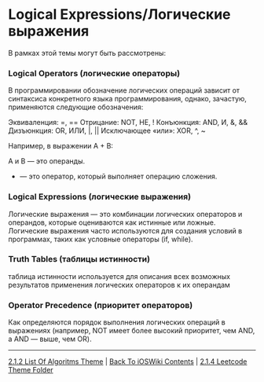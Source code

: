 # Logical Expressions/Логические выражения

В рамках этой темы могут быть рассмотрены:

### Logical Operators (логические операторы)



В программировании обозначение логических операций зависит от синтаксиса конкретного языка программирования, однако, зачастую, применяются следующие обозначения:

Эквиваленция: =, ==
Отрицание: NOT, НЕ, !
Конъюнкция: AND, И, &, &&
Дизъюнкция: OR, ИЛИ, |, ||
Исключающее «или»: XOR, ^, ~


Например, в выражении A + B:

A и B — это операнды.
+ — это оператор, который выполняет операцию сложения.


### Logical Expressions (логические выражения)

Логические выражения — это комбинации логических операторов и операндов, которые оцениваются как истинные или ложные. Логические выражения часто используются для создания условий в программах, таких как условные операторы (if, while).



### Truth Tables (таблицы истинности)

таблица истинности используется для описания всех возможных результатов применения логических операторов к их операндам



### Operator Precedence (приоритет операторов)

Как определяются порядок выполнения логических операций в выражениях (например, NOT имеет более высокий приоритет, чем AND, а AND — выше, чем OR).

---

[2.1.2 List Of Algoritms Theme](./2.1.2%20ListOfAlgoritms.md) | [Back To iOSWiki Contents](https://github.com/eldaroid/iOSWiki) |  [2.1.4 Leetcode Theme Folder](./2.1.4%20Leetcode/)